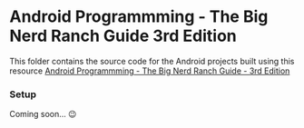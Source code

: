 # Android Programmming - The Big Nerd Ranch Guide 3rd Edition

This folder contains the source code for the Android projects built using this resource [Android Programmming - The Big Nerd Ranch Guide - 3rd Edition](https://www.bignerdranch.com/books/android-programming/)

### Setup

Coming soon... :wink:
